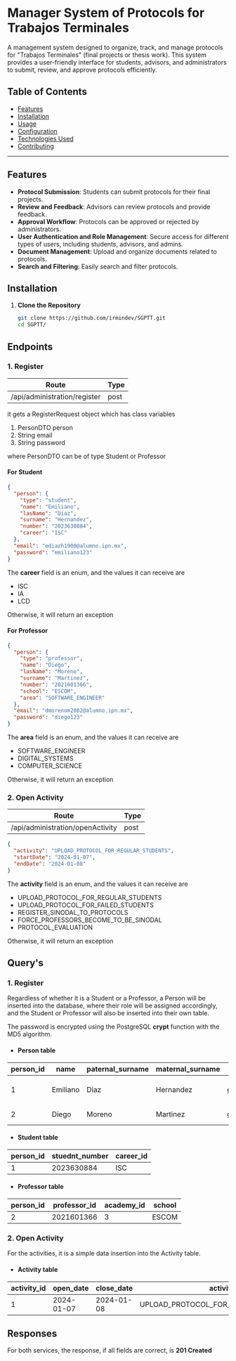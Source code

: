 # Manager System of Protocols for Trabajos Terminales

A management system designed to organize, track, and manage protocols for "Trabajos Terminales" (final projects or
thesis work). This system provides a user-friendly interface for students, advisors, and administrators to submit,
review, and approve protocols efficiently.

## Table of Contents

- [Features](#features)
- [Installation](#installation)
- [Usage](#usage)
- [Configuration](#configuration)
- [Technologies Used](#technologies-used)
- [Contributing](#contributing)

---

## Features

- **Protocol Submission**: Students can submit protocols for their final projects.
- **Review and Feedback**: Advisors can review protocols and provide feedback.
- **Approval Workflow**: Protocols can be approved or rejected by administrators.
- **User Authentication and Role Management**: Secure access for different types of users, including students, advisors,
  and admins.
- **Document Management**: Upload and organize documents related to protocols.
- **Search and Filtering**: Easily search and filter protocols.

## Installation

1. **Clone the Repository**
   ```bash
   git clone https://github.com/irmindev/SGPTT.git
   cd SGPTT/

## Endpoints

### 1. Register

| Route                        | Type |
|------------------------------|------|
| /api/administration/register | post |

it gets a RegisterRequest object which has class variables

1. PersonDTO person
2. String email
3. String password

where PersonDTO can be of type Student or Professor

#### For Student

```json
{
  "person": {
    "type": "student",
    "name": "Emiliano",
    "lasName": "Díaz",
    "surname": "Hernandez",
    "number": "2023630884",
    "career": "ISC"
  },
  "email": "ediazh1900@alumno.ipn.mx",
  "password": "emiliano123"
}
```

The **career** field is an enum, and the values it can receive are

- ISC
- IA
- LCD

Otherwise, it will return an exception

#### For Professor

```json
{
  "person": {
    "type": "professor",
    "name": "Diego",
    "lasName": "Moreno",
    "surname": "Martinez",
    "number": "2021601366",
    "school": "ESCOM",
    "area": "SOFTWARE_ENGINEER"
  },
  "email": "dmorenom2002@alumno.ipn.mx",
  "password": "diego123"
}
```

The **area** field is an enum, and the values it can receive are

- SOFTWARE_ENGINEER
- DIGITAL_SYSTEMS
- COMPUTER_SCIENCE

Otherwise, it will return an exception

### 2. Open Activity

| Route                            | Type |
|----------------------------------|------|
| /api/administration/openActivity | post |

```json
{
  "activity": "UPLOAD_PROTOCOL_FOR_REGULAR_STUDENTS",
  "startDate": "2024-01-07",
  "endDate": "2024-01-08"
}
```

The **activity** field is an enum, and the values it can receive are

- UPLOAD_PROTOCOL_FOR_REGULAR_STUDENTS
- UPLOAD_PROTOCOL_FOR_FAILED_STUDENTS
- REGISTER_SINODAL_TO_PROTOCOLS
- FORCE_PROFESSORS_BECOME_TO_BE_SINODAL
- PROTOCOL_EVALUATION

Otherwise, it will return an exception

## Query's

### 1. Register

Regardless of whether it is a Student or a Professor, a Person will be inserted into the database, where their role will
be assigned accordingly, and the Student or Professor will also be inserted into their own table.

The password is encrypted using the PostgreSQL **crypt** function with the MD5 algorithm.

- #### Person table

| person_id | name     | paternal_surname | maternal_surname | email                      | password                             | created_at                  | is_active | role_id |
|-----------|----------|------------------|------------------|----------------------------|--------------------------------------|-----------------------------|-----------|---------|
| 1         | Emiliano | Díaz             | Hernandez        | ediazh1900@alumno.ipn.mx   | \$1\$vJCpe.Px$ZrnjuPQer7CPcgH1CglcQ0 | 2024-12-07 18:00: 18.257000 | true      | 1       |
| 2         | Diego    | Moreno           | Martinez         | dmorenom2002@alumno.ipn.mx | \$1\$hsGxTiiR$2IeKy0QyXvgCiOKU4c3MU0 | 2024-12-07 20:44:37.077000  | true      | 2       |

- #### Student table

| person_id | stuednt_number | career_id |
|-----------|----------------|-----------|
| 1         | 2023630884     | ISC       |

- #### Professor table

| person_id | professor_id | academy_id | school |
|-----------|--------------|------------|--------|
| 2         | 2021601366   | 3          | ESCOM  |

### 2. Open Activity

For the activities, it is a simple data insertion into the Activity table.

- #### Activity table

| activity_id | open_date  | close_date | activity                             |
|-------------|------------|------------|--------------------------------------|
| 1           | 2024-01-07 | 2024-01-08 | UPLOAD_PROTOCOL_FOR_REGULAR_STUDENTS |

## Responses

For both services, the response, if all fields are correct, is **201 Created**
